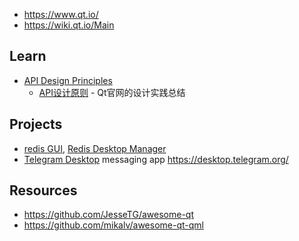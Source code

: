 - https://www.qt.io/
- https://wiki.qt.io/Main



## Learn
- [API Design Principles](https://wiki.qt.io/API_Design_Principles)
  - [API设计原则](https://github.com/oldratlee/translations/blob/master/api-design-principles-from-qt/README.md) - Qt官网的设计实践总结



## Projects
- [redis GUI](redis#gui), [Redis Desktop Manager](https://github.com/uglide/RedisDesktopManager/)
- [Telegram Desktop](https://github.com/telegramdesktop/tdesktop) messaging app https://desktop.telegram.org/



## Resources
- https://github.com/JesseTG/awesome-qt
- https://github.com/mikalv/awesome-qt-qml
